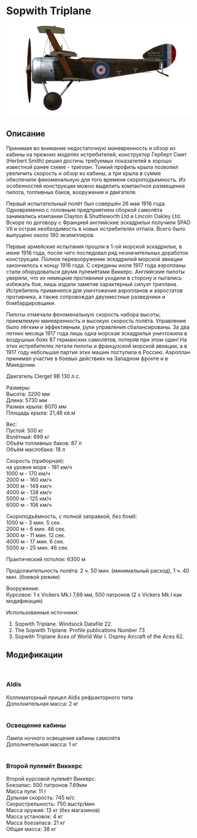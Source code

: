 # Sopwith Triplane  
  
![soptriplane](../images/soptriplane.png)  
  
## Описание  
  
Принимая во внимание недостаточную маневренность и обзор из кабины на прежних моделях истребителей, конструктор Герберт Смит (Herbert Smith) решил достичь требуемых показателей в хорошо известной ранее схеме - триплан. Тонкий профиль крыла позволил увеличить скорость и обзор из кабины, а три крыла в сумме обеспечили феноменальную для того времени скороподъемность. Из особенностей конструкции можно выделить компактное размещение пилота, топливных баков, вооружения и двигателя.  
  
Первый испытательный полёт был совершён 26 мая 1916 года. Одновременно с головным предприятием сборкой самолёта занимались компании Clayton & Shuttleworth Ltd и Lincoln Oakley Ltd. Вскоре по договору с Францией английские эскадрильи получили SPAD VII и острая необходимость в новых истребителях отпала. Всего было выпущено около 180 экземпляров.  
  
Первые армейские испытания прошли в 1-ой морской эскадрилье, в июне 1916 года, после чего последовал ряд незначительных доработок конструкции. Полное перевооружение эскадрилий морской авиации закончилось к концу 1916 года. С середины июля 1917 года аэропланы стали оборудоваться двумя пулемётами Виккерс. Английские пилоты уверяли, что их немецкие противники уходили в сторону и пытались избежать боя, лишь издали заметив характерный силуэт триплана. Истребитель применялся для уничтожения аэропланов и аэростатов противника, а также сопровождал двухместные разведчики и бомбардировщики.  
  
Пилоты отмечали феноменальную скорость набора высоты, приемлемую маневренность и высокую скорость полёта. Управление было лёгким и эффективным, рули управления сбалансированы. За два летних месяца 1917 года лишь одна морская эскадрилья уничтожила в воздушных боях 87 германских самолётов, потеряв при этом один! На этих истребителях летали пилоты и французской морской авиации, а в 1917 году небольшая партия этих машин поступила в Россию. Аэроплан принимал участие в боевых действиях на Западном фронте и в Македонии.  
  
  
Двигатель Clerget 9B 130 л.с.  
  
Размеры:  
Высота: 3200 мм  
Длина: 5730 мм  
Размах крыла: 8070 мм  
Площадь крыла: 21,46 кв.м  
  
Вес:  
Пустой: 500 кг   
Взлётный: 699 кг  
Объём топливных баков: 87 л  
Объём маслобакa: 18 л      
  
Скорость (приборная):  
на уровне моря - 181 км/ч  
1000 м - 170 км/ч  
2000 м - 160 км/ч  
3000 м - 149 км/ч  
4000 м - 138 км/ч  
5000 м - 125 км/ч  
6000 м - 106 км/ч  
  
Скороподъёмность, с полной заправкой, без бомб:  
1000 м - 3 мин. 5 сек.    
2000 м - 6 мин. 46 сек.   
3000 м - 11 мин. 12 сек.   
4000 м - 17 мин. 6 сек.  
5000 м - 25 мин. 46 сек.  
  
Практический потолок: 6300 м  
  
Продолжительность полёта: 2 ч. 50 мин. (минимальный расход), 1 ч. 40 мин. (боевой режим)  
  
Вооружение:  
Курсовое: 1 х Vickers Mk.I 7,69 мм, 500 патронов (2 х Vickers Mk.I как модификация)  
  
Использованные источники:  
1) Sopwith Triplane. Windsock Datafile 22.  
2) The Sopwith Triplane. Profile publications Number 73  
3) Sopwith Triplane Aces of World War I. Osprey Aircraft of the Aces 62.  
  
## Модификации  
  ﻿
  
### Aldis  
  
Коллиматорный прицел Aldis рефракторного типа  
Дополнительная масса: 2 кг  
  ﻿
  
### Освещение кабины  
  
Лампа ночного освещения кабины самолёта  
Дополнительная масса: 1 кг  
  ﻿
  
### Второй пулемёт Виккерс  
  
Второй курсовой пулемёт Виккерс.  
Боезапас: 500 патронов 7.69мм   
Масса пули: 11 г  
Дульная скорость: 745 м/с  
Скорострельность: 750 выстр/мин  
Масса оружия: 13 кг (без магазинов)  
Масса установок: 4 кг  
Масса боезапаса: 21 кг  
Общая масса: 38 кг  
